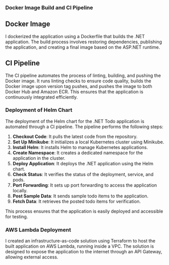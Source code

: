 ### Docker Image Build and CI Pipeline

## Docker Image
I dockerized the application using a Dockerfile that builds the .NET application. The build process involves restoring dependencies, publishing the application, and creating a final image based on the ASP.NET runtime.

## CI Pipeline
The CI pipeline automates the process of linting, building, and pushing the Docker image. It runs linting checks to ensure code quality, builds the Docker image upon version tag pushes, and pushes the image to both Docker Hub and Amazon ECR. This ensures that the application is continuously integrated efficiently.

### Deployment of Helm Chart

The deployment of the Helm chart for the .NET Todo application is automated through a CI pipeline. The pipeline performs the following steps:

1. **Checkout Code**: It pulls the latest code from the repository.
2. **Set Up Minikube**: It initializes a local Kubernetes cluster using Minikube.
3. **Install Helm**: It installs Helm to manage Kubernetes applications.
4. **Create Namespace**: It creates a dedicated namespace for the application in the cluster.
5. **Deploy Application**: It deploys the .NET application using the Helm chart.
6. **Check Status**: It verifies the status of the deployment, service, and pods.
7. **Port Forwarding**: It sets up port forwarding to access the application locally.
8. **Post Sample Data**: It sends sample todo items to the application.
9. **Fetch Data**: It retrieves the posted todo items for verification.

This process ensures that the application is easily deployed and accessible for testing.

### AWS Lambda Deployment

I created an infrastructure-as-code solution using Terraform to host the built application on AWS Lambda, running inside a VPC. The solution is designed to expose the application to the internet through an API Gateway, allowing external access.

